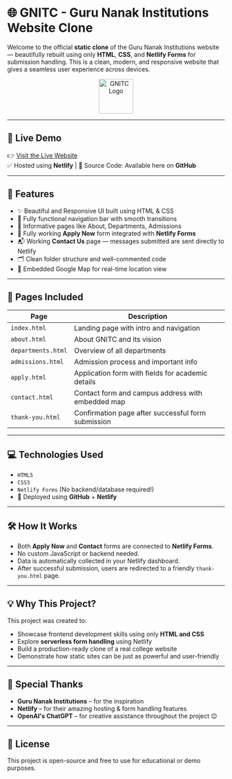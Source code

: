 # 🌐 GNITC - Guru Nanak Institutions Website Clone

Welcome to the official **static clone** of the Guru Nanak Institutions website — beautifully rebuilt using only **HTML**, **CSS**, and **Netlify Forms** for submission handling. This is a clean, modern, and responsive website that gives a seamless user experience across devices.

<p align="center">
  <img src="https://www.gniindia.org/gnitc/assets/images/logo.png" alt="GNITC Logo" height="80">
</p>

---

## 🚀 Live Demo

👉 [Visit the Live Website](https://your-netlify-link.netlify.app)  
✅ Hosted using **Netlify** | 🔗 Source Code: Available here on **GitHub**

---

## 📌 Features

- ✨ Beautiful and Responsive UI built using HTML & CSS
- 🧭 Fully functional navigation bar with smooth transitions
- 🏫 Informative pages like About, Departments, Admissions
- 📝 Fully working **Apply Now** form integrated with **Netlify Forms**
- 📬 Working **Contact Us** page — messages submitted are sent directly to Netlify
- 🗂 Clean folder structure and well-commented code
- 📍 Embedded Google Map for real-time location view

---

## 📄 Pages Included

| Page             | Description                                             |
|------------------|---------------------------------------------------------|
| `index.html`     | Landing page with intro and navigation                  |
| `about.html`     | About GNITC and its vision                              |
| `departments.html` | Overview of all departments                           |
| `admissions.html` | Admission process and important info                   |
| `apply.html`     | Application form with fields for academic details       |
| `contact.html`   | Contact form and campus address with embedded map       |
| `thank-you.html` | Confirmation page after successful form submission      |

---

## 💻 Technologies Used

- `HTML5`
- `CSS3`
- `Netlify Forms` (No backend/database required!)
- 🧾 Deployed using **GitHub** + **Netlify**

---

## 🛠️ How It Works

- Both **Apply Now** and **Contact** forms are connected to **Netlify Forms**.
- No custom JavaScript or backend needed.
- Data is automatically collected in your Netlify dashboard.
- After successful submission, users are redirected to a friendly `thank-you.html` page.

---

## 💡 Why This Project?

This project was created to:

- Showcase frontend development skills using only **HTML and CSS**
- Explore **serverless form handling** using Netlify
- Build a production-ready clone of a real college website
- Demonstrate how static sites can be just as powerful and user-friendly

---

## 🙌 Special Thanks

- **Guru Nanak Institutions** – for the inspiration
- **Netlify** – for their amazing hosting & form handling features
- **OpenAI's ChatGPT** – for creative assistance throughout the project 😉

---

## 📌 License

This project is open-source and free to use for educational or demo purposes.

